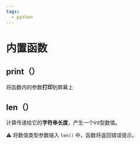 ```yaml
---
tags:
  - python
---
```


# 内置函数
## print（）
将函数内的参数**打印**到屏幕上

## len（）
计算传递给它的**字符串长度**，产生一个int型数值。

:warning: 将数值类型参数输入 `len()` 中，函数将返回错误提示。